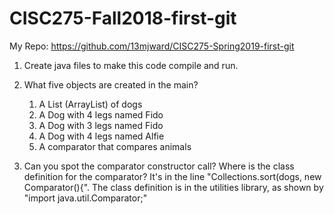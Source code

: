 # CISC275-Fall2018-first-git

My Repo: https://github.com/13mjward/CISC275-Spring2019-first-git

1. Create java files to make this code compile and run.

2. What five objects are created in the main?
	1. A List (ArrayList) of dogs
	2. A Dog with 4 legs named Fido
	3. A Dog with 3 legs named Fido
	4. A Dog with 4 legs named Alfie
	5. A comparator that compares animals

3. Can you spot the comparator constructor call? Where is the class definition for the comparator?
	It's in the line "Collections.sort(dogs, new Comparator<Animal>(){". 
	The class definition is in the utilities library, as shown by "import java.util.Comparator;"